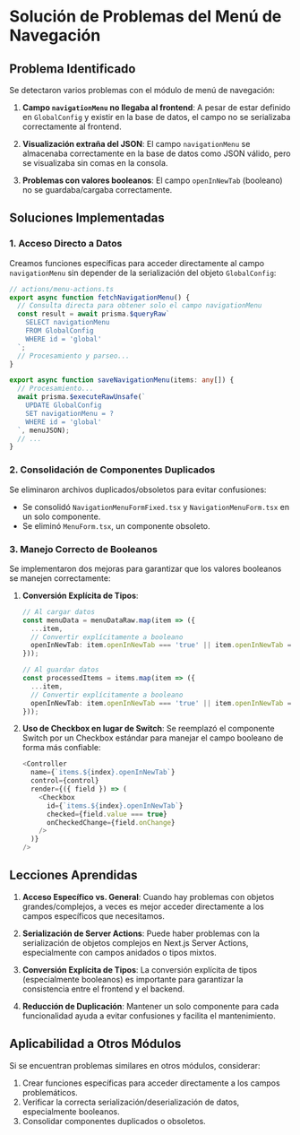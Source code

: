 # Solución de Problemas del Menú de Navegación

## Problema Identificado

Se detectaron varios problemas con el módulo de menú de navegación:

1. **Campo `navigationMenu` no llegaba al frontend**: A pesar de estar definido en `GlobalConfig` y existir en la base de datos, el campo no se serializaba correctamente al frontend.

2. **Visualización extraña del JSON**: El campo `navigationMenu` se almacenaba correctamente en la base de datos como JSON válido, pero se visualizaba sin comas en la consola.

3. **Problemas con valores booleanos**: El campo `openInNewTab` (booleano) no se guardaba/cargaba correctamente.

## Soluciones Implementadas

### 1. Acceso Directo a Datos 

Creamos funciones específicas para acceder directamente al campo `navigationMenu` sin depender de la serialización del objeto `GlobalConfig`:

```typescript
// actions/menu-actions.ts
export async function fetchNavigationMenu() {
  // Consulta directa para obtener solo el campo navigationMenu
  const result = await prisma.$queryRaw`
    SELECT navigationMenu 
    FROM GlobalConfig 
    WHERE id = 'global'
  `;
  // Procesamiento y parseo...
}

export async function saveNavigationMenu(items: any[]) {
  // Procesamiento...
  await prisma.$executeRawUnsafe(`
    UPDATE GlobalConfig
    SET navigationMenu = ?
    WHERE id = 'global'
  `, menuJSON);
  // ...
}
```

### 2. Consolidación de Componentes Duplicados

Se eliminaron archivos duplicados/obsoletos para evitar confusiones:
- Se consolidó `NavigationMenuFormFixed.tsx` y `NavigationMenuForm.tsx` en un solo componente.
- Se eliminó `MenuForm.tsx`, un componente obsoleto.

### 3. Manejo Correcto de Booleanos

Se implementaron dos mejoras para garantizar que los valores booleanos se manejen correctamente:

1. **Conversión Explícita de Tipos**:
   ```typescript
   // Al cargar datos
   const menuData = menuDataRaw.map(item => ({
     ...item,
     // Convertir explícitamente a booleano
     openInNewTab: item.openInNewTab === 'true' || item.openInNewTab === true
   }));

   // Al guardar datos
   const processedItems = items.map(item => ({
     ...item,
     // Convertir explícitamente a booleano
     openInNewTab: item.openInNewTab === 'true' || item.openInNewTab === true
   }));
   ```

2. **Uso de Checkbox en lugar de Switch**:
   Se reemplazó el componente Switch por un Checkbox estándar para manejar el campo booleano de forma más confiable:

   ```typescript
   <Controller
     name={`items.${index}.openInNewTab`}
     control={control}
     render={({ field }) => (
       <Checkbox
         id={`items.${index}.openInNewTab`}
         checked={field.value === true}
         onCheckedChange={field.onChange}
       />
     )}
   />
   ```

## Lecciones Aprendidas

1. **Acceso Específico vs. General**: Cuando hay problemas con objetos grandes/complejos, a veces es mejor acceder directamente a los campos específicos que necesitamos.

2. **Serialización de Server Actions**: Puede haber problemas con la serialización de objetos complejos en Next.js Server Actions, especialmente con campos anidados o tipos mixtos.

3. **Conversión Explícita de Tipos**: La conversión explícita de tipos (especialmente booleanos) es importante para garantizar la consistencia entre el frontend y el backend.

4. **Reducción de Duplicación**: Mantener un solo componente para cada funcionalidad ayuda a evitar confusiones y facilita el mantenimiento.

## Aplicabilidad a Otros Módulos

Si se encuentran problemas similares en otros módulos, considerar:

1. Crear funciones específicas para acceder directamente a los campos problemáticos.
2. Verificar la correcta serialización/deserialización de datos, especialmente booleanos.
3. Consolidar componentes duplicados o obsoletos.
